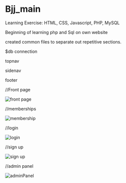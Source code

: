 # Bjj_main

Learning Exercise: HTML, CSS, Javascript, PHP, MySQL 

Beginning of learning php and Sql on own website

created common files to separate out repetitive sections.

$db connection

topnav

sidenav

footer 

//Front page

![front page](https://user-images.githubusercontent.com/72698786/153197398-f840b20b-6f5c-4fd2-b525-e494f40fe081.JPG)


//memberships

![membership](https://user-images.githubusercontent.com/72698786/153197480-5c738b8b-d62f-4b1d-a0e1-0a3ad0cfe474.JPG)


//login

![login](https://user-images.githubusercontent.com/72698786/153197509-bc974f84-d7d2-47d7-bc15-5a8e24164044.JPG)


//sign up

![sign up](https://user-images.githubusercontent.com/72698786/153198370-536d5419-105f-4762-bee6-8cf8407a93a4.JPG)


//admin panel

![adminPanel](https://user-images.githubusercontent.com/72698786/153198397-6ea5a183-3266-4141-995e-71f61c8067eb.JPG)

